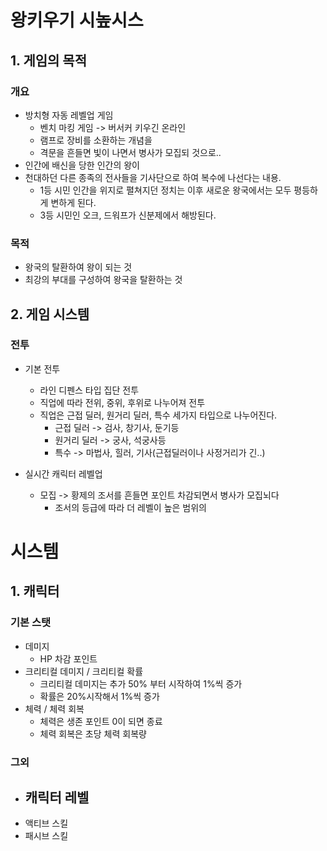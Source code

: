 # 왕키우기 시높시스
## 1. 게임의 목적
### 개요
- 방치형 자동 레벨업 게임
  - 벤치 마킹 게임 -> 버서커 키우긴 온라인
  - 램프로 장비를 소환하는 개념을
  - 격문을 흔들면 빛이 나면서 병사가 모집되 것으로.. 
- 인간에 배신을 당한 인간의 왕이
- 천대하던 다른 종족의 전사들을 기사단으로 하여 복수에 나선다는 내용.
  - 1등 시민 인간을 위지로 펼쳐지던 정치는 이후 새로운 왕국에서는 모두 평등하게 변하게 된다.
  - 3등 시민인 오크, 드워프가 신분제에서 해방된다. 

### 목적
- 왕국의 탈환하여 왕이 되는 것
- 최강의 부대를 구성하여 왕국을 탈환하는 것

## 2. 게임 시스템
### 전투
- 기본 전투
  - 라인 디펜스 타입 집단 전투
  - 직업에 따라 전위, 중위, 후위로 나누어져 전투
  - 직업은 근접 딜러, 원거리 딜러, 특수 세가지 타입으로 나누어진다.
    - 근접 딜러 -> 검사, 창기사, 둔기등
    - 원거리 딜러 -> 궁사, 석궁사등
    - 특수 -> 마법사, 힐러, 기사(근접딜러이나 사정거리가 긴..) 

- 실시간 캐릭터 레벨업
  - 모집 -> 황제의 조서를 흔들면 포인트 차감되면서 병사가 모집뇌다
    - 조서의 등급에 따라 더 레벨이 높은 범위의   

# 시스템
## 1. 캐릭터
### 기본 스탯
- 데미지
  - HP 차감 포인트 
- 크리티컬 데미지 / 크리티컬 확률
  - 크리티컬 데미지는 추가 50% 부터 시작하여 1%씩 증가
  - 확률은 20%시작해서 1%씩 증가  
- 체력 / 체력 회복
  - 체력은 생존 포인트 0이 되면 종료
  - 체력 회복은 초당 체력 회복량 

### 그외
- 캐릭터 레벨
  -    
- 액티브 스킬
- 패시브 스킬
 














